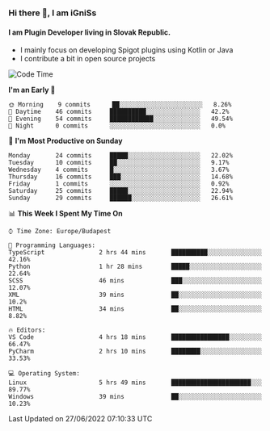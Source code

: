 ### Hi there 👋, I am iGniSs

#### I am Plugin Developer living in Slovak Republic.
- I mainly focus on developing Spigot plugins using Kotlin or Java
- I contribute a bit in open source projects

<!--START_SECTION:waka-->
![Code Time](http://img.shields.io/badge/Code%20Time-793%20hrs%203%20mins-blue)

**I'm an Early 🐤** 

```text
🌞 Morning    9 commits      ██░░░░░░░░░░░░░░░░░░░░░░░   8.26% 
🌆 Daytime    46 commits     ██████████░░░░░░░░░░░░░░░   42.2% 
🌃 Evening    54 commits     ████████████░░░░░░░░░░░░░   49.54% 
🌙 Night      0 commits      ░░░░░░░░░░░░░░░░░░░░░░░░░   0.0%

```
📅 **I'm Most Productive on Sunday** 

```text
Monday       24 commits     █████░░░░░░░░░░░░░░░░░░░░   22.02% 
Tuesday      10 commits     ██░░░░░░░░░░░░░░░░░░░░░░░   9.17% 
Wednesday    4 commits      █░░░░░░░░░░░░░░░░░░░░░░░░   3.67% 
Thursday     16 commits     ███░░░░░░░░░░░░░░░░░░░░░░   14.68% 
Friday       1 commits      ░░░░░░░░░░░░░░░░░░░░░░░░░   0.92% 
Saturday     25 commits     █████░░░░░░░░░░░░░░░░░░░░   22.94% 
Sunday       29 commits     ██████░░░░░░░░░░░░░░░░░░░   26.61%

```


📊 **This Week I Spent My Time On** 

```text
⌚︎ Time Zone: Europe/Budapest

💬 Programming Languages: 
TypeScript               2 hrs 44 mins       ██████████░░░░░░░░░░░░░░░   42.16% 
Python                   1 hr 28 mins        █████░░░░░░░░░░░░░░░░░░░░   22.64% 
SCSS                     46 mins             ███░░░░░░░░░░░░░░░░░░░░░░   12.07% 
XML                      39 mins             ██░░░░░░░░░░░░░░░░░░░░░░░   10.2% 
HTML                     34 mins             ██░░░░░░░░░░░░░░░░░░░░░░░   8.82%

🔥 Editors: 
VS Code                  4 hrs 18 mins       ████████████████░░░░░░░░░   66.47% 
PyCharm                  2 hrs 10 mins       ████████░░░░░░░░░░░░░░░░░   33.53%

💻 Operating System: 
Linux                    5 hrs 49 mins       ██████████████████████░░░   89.77% 
Windows                  39 mins             ██░░░░░░░░░░░░░░░░░░░░░░░   10.23%

```


 Last Updated on 27/06/2022 07:10:33 UTC
<!--END_SECTION:waka-->